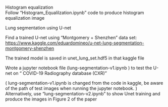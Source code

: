 Histogram equalization   
Follow “Histogram_Equalilzation.ipynb” code to produce histogram equalization image 

Lung segmentation using U-net

Find a trained U-net using “Montgomery + Shenzhen” data set:
https://www.kaggle.com/eduardomineo/u-net-lung-segmentation-montgomery-shenzhen

The trained model is saved in unet_lung_set.hdf5 in that kaggle file

Wrote a jupyter notebook file  (lung-segmentation-v1.ipynb ) to test the U-net on “ COVID-19 Radiography database (CXR)” 

( lung-segmentation-v1.ipynb is changed from the code in kaggle, be aware of the path of test images when running the jupyter notebook. )
Alternatively, use “lung-segmentation-v2.ipynb” to show Unet training and produce the images in Figure 2 of the paper
